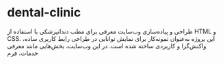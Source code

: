 # dental-clinic
طراحی و پیاده‌سازی وب‌سایت معرفی برای مطب دندانپزشکی با استفاده از HTML و CSS.  این پروژه به‌عنوان نمونه‌کار برای نمایش توانایی در طراحی رابط کاربری ساده، واکنش‌گرا و کاربردی ساخته شده است. در این وب‌سایت، بخش‌هایی مانند معرفی خدمات، فرم
